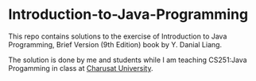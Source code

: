# Introduction-to-Java-Programming


This repo contains solutions to the exercise of Introduction to Java Programming, Brief Version (9th Edition) book by Y. Danial Liang.

The solution is done by me and students while I am teaching CS251:Java Progamming in class at [Charusat University](http://charusat.ac.in/).
